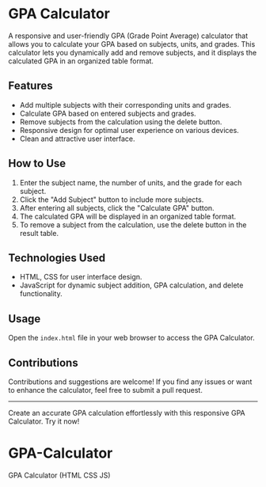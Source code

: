 # GPA Calculator

A responsive and user-friendly GPA (Grade Point Average) calculator that allows you to calculate your GPA based on subjects, units, and grades. This calculator lets you dynamically add and remove subjects, and it displays the calculated GPA in an organized table format.

## Features

- Add multiple subjects with their corresponding units and grades.
- Calculate GPA based on entered subjects and grades.
- Remove subjects from the calculation using the delete button.
- Responsive design for optimal user experience on various devices.
- Clean and attractive user interface.

## How to Use

1. Enter the subject name, the number of units, and the grade for each subject.
2. Click the "Add Subject" button to include more subjects.
3. After entering all subjects, click the "Calculate GPA" button.
4. The calculated GPA will be displayed in an organized table format.
5. To remove a subject from the calculation, use the delete button in the result table.

## Technologies Used

- HTML, CSS for user interface design.
- JavaScript for dynamic subject addition, GPA calculation, and delete functionality.


## Usage

Open the `index.html` file in your web browser to access the GPA Calculator.

## Contributions

Contributions and suggestions are welcome! If you find any issues or want to enhance the calculator, feel free to submit a pull request.

---

Create an accurate GPA calculation effortlessly with this responsive GPA Calculator. Try it now!
# GPA-Calculator
GPA Calculator (HTML CSS JS)
